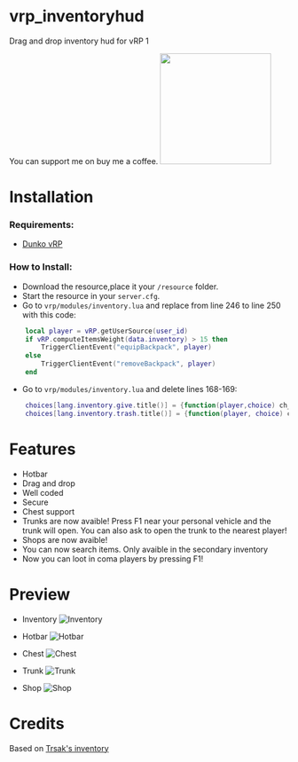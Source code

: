 # vrp_inventoryhud
Drag and drop inventory hud for vRP 1

You can support me on buy me a coffee.
[<img src="https://i.imgur.com/GfsNHfa.png" width="200" />](https://www.buymeacoffee.com/marinogabri)

# Installation

### Requirements:

- [Dunko vRP](https://github.com/DunkoUK/dunko_vrp)

### How to Install:
* Download the resource,place it your `/resource` folder.
* Start the resource in your `server.cfg`.
* Go to `vrp/modules/inventory.lua` and replace from line 246 to line 250 with this code:

```lua
    local player = vRP.getUserSource(user_id)
    if vRP.computeItemsWeight(data.inventory) > 15 then
        TriggerClientEvent("equipBackpack", player)
    else
        TriggerClientEvent("removeBackpack", player)
    end
```
* Go to `vrp/modules/inventory.lua` and delete lines 168-169:

```lua
    choices[lang.inventory.give.title()] = {function(player,choice) ch_give(idname, player, choice) end, lang.inventory.give.description()}
    choices[lang.inventory.trash.title()] = {function(player, choice) ch_trash(idname, player, choice) end, lang.inventory.trash.description()}
```

# Features
- Hotbar
- Drag and drop
- Well coded
- Secure
- Chest support
- Trunks are now avaible! Press F1 near your personal vehicle and the trunk will open. You can also ask to open the trunk to the nearest player!
- Shops are now avaible!
- You can now search items. Only avaible in the secondary inventory 
- Now you can loot in coma players by pressing F1!

# Preview
- Inventory
![Inventory](https://i.imgur.com/442Prp7.png)

- Hotbar
![Hotbar](https://i.imgur.com/cLVHPOi.png)

- Chest
![Chest](https://i.imgur.com/EGC3Wpc.png)

- Trunk
![Trunk](https://i.imgur.com/F32J52H.png)

- Shop
![Shop](https://i.imgur.com/y2y5tSi.png)

# Credits
Based on [Trsak's inventory](https://github.com/Trsak/esx_inventoryhud)